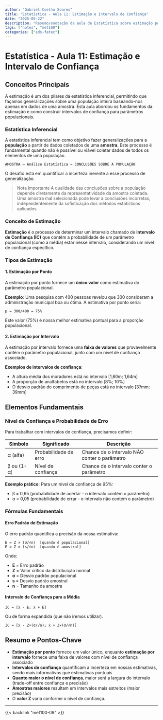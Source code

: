 ```yaml
---
author: "Gabriel Coelho Soares"
title: "Estatística - Aula 11: Estimação e Intervalo de Confiança"
date: "2025-05-22"
description: "Resumo/anotação da aula de Estatística sobre estimação por ponto e por intervalo, com conceitos fundamentais e exercícios práticos"
tags: ["notes", "met100"]
categories: ["ads-fatec"]
---
```


# Estatística - Aula 11: Estimação e Intervalo de Confiança

## Conceitos Principais

A estimação é um dos pilares da estatística inferencial, permitindo que façamos generalizações sobre uma população inteira baseando-nos apenas em dados de uma amostra. Esta aula abordou os fundamentos da estimação e como construir intervalos de confiança para parâmetros populacionais.

### Estatística Inferencial

A estatística inferencial tem como objetivo fazer generalizações para a **população** a partir de dados coletados de uma **amostra**. Este processo é fundamental quando não é possível ou viável coletar dados de todos os elementos de uma população.

```
AMOSTRA → Análise Estatística → CONCLUSÕES SOBRE A POPULAÇÃO
```

O desafio está em quantificar a incerteza inerente a esse processo de generalização.

> Nota Importante
> A qualidade das conclusões sobre a população depende diretamente da representatividade da amostra coletada. Uma amostra mal selecionada pode levar a conclusões incorretas, independentemente da sofisticação dos métodos estatísticos aplicados.

### Conceito de Estimação

**Estimação** é o processo de determinar um intervalo chamado de **Intervalo de Confiança (IC)** que contém a probabilidade de um parâmetro populacional (como a média) estar nesse intervalo, considerando um nível de confiança específico.

### Tipos de Estimação

#### 1. Estimação por Ponto

A estimação por ponto fornece um **único valor** como estimativa do parâmetro populacional.

**Exemplo**: Uma pesquisa com 400 pessoas revelou que 300 consideram a administração municipal boa ou ótima. A estimativa por ponto seria:

```
p = 300/400 = 75%
```

Este valor (75%) é nossa melhor estimativa pontual para a proporção populacional.

#### 2. Estimação por Intervalo

A estimação por intervalo fornece uma **faixa de valores** que provavelmente contém o parâmetro populacional, junto com um nível de confiança associado.

**Exemplos de intervalos de confiança**:

- A altura média dos moradores está no intervalo [1,60m; 1,64m]
- A proporção de analfabetos está no intervalo [8%; 10%]
- O desvio padrão do comprimento de peças está no intervalo [37mm; 39mm]

## Elementos Fundamentais

### Nível de Confiança e Probabilidade de Erro

Para trabalhar com intervalos de confiança, precisamos definir:

| Símbolo | Significado | Descrição |
|---------|-------------|-----------|
| α (alfa) | Probabilidade de erro | Chance de o intervalo NÃO conter o parâmetro |
| β ou (1-α) | Nível de confiança | Chance de o intervalo conter o parâmetro |

**Exemplo prático**: Para um nível de confiança de 95%:

- β = 0,95 (probabilidade de acertar - o intervalo contém o parâmetro)
- α = 0,05 (probabilidade de errar - o intervalo não contém o parâmetro)

### Fórmulas Fundamentais

#### Erro Padrão de Estimação

O erro padrão quantifica a precisão da nossa estimativa:

```
E = Z × (σ/√n)  [quando é populacional]
E = Z × (s/√n)  [quando é amostral]
```

Onde:

- **E** = Erro padrão
- **Z** = Valor crítico da distribuição normal
- **σ** = Desvio padrão populacional
- **s** = Desvio padrão amostral
- **n** = Tamanho da amostra

#### Intervalo de Confiança para a Média

```
IC = [x̄ - E; x̄ + E]
```

Ou de forma expandida (que não iremos utilizar).

```
IC = [x̄ - Z×(σ/√n); x̄ + Z×(σ/√n)]
```

## Resumo e Pontos-Chave

- **Estimação por ponto** fornece um valor único, enquanto **estimação por intervalo** fornece uma faixa de valores com nível de confiança associado
- **Intervalos de confiança** quantificam a incerteza em nossas estimativas, sendo mais informativos que estimativas pontuais
- **Quanto maior o nível de confiança**, maior será a largura do intervalo (trade-off entre confiança e precisão)
- **Amostras maiores** resultam em intervalos mais estreitos (maior precisão)
- O **valor Z** varia conforme o nível de confiança.

---

{{< backlink "met100-09" >}}
